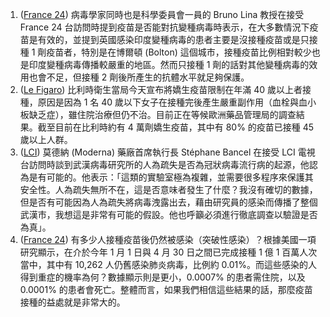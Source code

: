 1. ([France 24](https://bit.ly/3hVEcoT)) 病毒學家同時也是科學委員會一員的 Bruno Lina 教授在接受 France 24 台訪問時提到疫苗是否能對抗變種病毒時表示，在大多數情況下疫苗是有效的，並提到英國感染印度變種病毒的患者主要是沒接種疫苗或是只接種 1 劑疫苗者，特別是在博爾頓 (Bolton) 這個城市，接種疫苗比例相對較少也是印度變種病毒傳播較嚴重的地區。然而只接種 1 劑的話對其他變種病毒的效用也會不足，但接種 2 劑後所產生的抗體水平就足夠保護。
1. ([Le Figaro](https://bit.ly/3yG7xd2)) 比利時衛生當局今天宣布將嬌生疫苗限制在年滿 40 歲以上者接種，原因是因為 1 名 40 歲以下女子在接種完後產生嚴重副作用（血栓與血小板缺乏症），雖住院治療但仍不治。目前正在等候歐洲藥品管理局的調查結果。截至目前在比利時約有 4 萬劑嬌生疫苗，其中有 80% 的疫苗已接種 45 歲以上人群。
1. ([LCI](https://bit.ly/3umwUgj)) 莫德納 (Moderna) 藥廠首席執行長 Stéphane Bancel 在接受 LCI 電視台訪問時談到武漢病毒研究所的人為疏失是否為冠狀病毒流行病的起源，他認為是有可能的。他表示：「這類的實驗室極為複雜，並需要很多程序來保護其安全性。人為疏失無所不在，這是否意味者發生了什麼？我沒有確切的數據，但是否有可能因為人為疏失將病毒洩露出去，藉由研究員的感染而傳播了整個武漢市，我想這是非常有可能的假設。他也呼籲必須進行徹底調查以驗證是否為真」。
1. ([France 24](https://bit.ly/3wDajho)) 有多少人接種疫苗後仍然被感染（突破性感染）？根據美國一項研究顯示，在介於今年 1 月 1 日與 4 月 30 日之間已完成接種 1 億 1 百萬人次當中，其中有 10,262 人仍舊感染肺炎病毒，比例約 0.01%。而這些感染的人得到重症的機率為何？數據顯示則是更小，0.0007% 的患者需住院，以及 0.0001% 的患者會死亡。整體而言，如果我們相信這些結果的話，那麼疫苗接種的益處就是非常大的。
